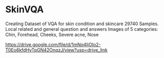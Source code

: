 # SkinVQA
Creating Dataset of VQA for skin condition and skincare
29740 Samples.
Local related and general question and answers
Images of 5 categories: Chin, Forehead, Cheeks, Severe acne, Nose

https://drive.google.com/file/d/1mNq4IjOIo2-T0Eo6kfdHvTpGN42OnqzJ/view?usp=drive_link
